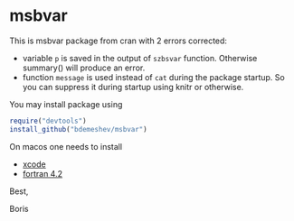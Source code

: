 msbvar
======

This is msbvar package from cran with 2 errors corrected:
* variable `p` is saved in the output of `szbsvar` function. Otherwise summary() will produce an error.
* function `message` is used instead of `cat` during the package startup. So you can suppress it during startup using knitr or otherwise.

You may install package using
```R
require("devtools")
install_github("bdemeshev/msbvar")
```

On macos one needs to install
* [xcode](https://developer.apple.com/xcode/downloads/)
* [fortran 4.2](http://cran.r-project.org/bin/macosx/tools/) 

Best,

Boris
